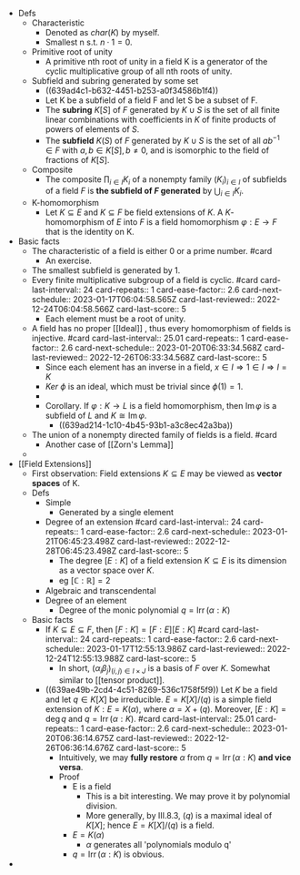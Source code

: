 - Defs
	- Characteristic
		- Denoted as $char(K)$ by myself.
		- Smallest n s.t. $n \cdot 1 =0$.
	- Primitive root of unity
		- A primitive nth root of unity in a field K is a generator of the cyclic multiplicative group of all nth roots of unity.
	- Subfield and subring generated by some set
		- ((639ad4c1-b632-4451-b253-a0f34586b1f4))
		- Let K be a subfield of a field F and let S be a subset of F.
		- The **subring** $K[S]$ of $F$ generated by $K \cup S$ is the set of all finite linear combinations with coefficients in $K$ of finite products of powers of elements of $S$.
		- The **subfield** $K(S)$ of $F$ generated by $K \cup S$ is the set of all $a b^{-1} \in F$ with $a, b \in K[S], b \neq 0$, and is isomorphic to the field of fractions of $K[S]$.
	- Composite
		- The composite $\prod_{i \in I} K_i$ of a nonempty family $\left(K_i\right)_{i \in I}$ of subfields of a field $F$ is **the subfield of $F$ generated** by $\bigcup_{i \in I} K_i$.
	- K-homomorphism
		- Let $K \subseteq E$ and $K \subseteq F$ be field extensions of $K$. A $K$-homomorphism of $E$ into $F$ is a field homomorphism $\varphi: E \longrightarrow F$ that is the identity on K.
- Basic facts
	- The characteristic of a field is either 0 or a prime number. #card
		- An exercise.
	- The smallest subfield is generated by $1$.
	- Every finite multiplicative subgroup of a field is cyclic. #card
	  card-last-interval:: 24
	  card-repeats:: 1
	  card-ease-factor:: 2.6
	  card-next-schedule:: 2023-01-17T06:04:58.565Z
	  card-last-reviewed:: 2022-12-24T06:04:58.566Z
	  card-last-score:: 5
		- Each element must be a root of unity.
	- A field has no proper [[Ideal]] , thus every homomorphism of fields is injective.  #card
	  card-last-interval:: 25.01
	  card-repeats:: 1
	  card-ease-factor:: 2.6
	  card-next-schedule:: 2023-01-20T06:33:34.568Z
	  card-last-reviewed:: 2022-12-26T06:33:34.568Z
	  card-last-score:: 5
		- Since each element has an inverse in a field, $x\in I \Rightarrow 1 \in I \Rightarrow I=K$
		- $Ker\ \phi$ is an ideal, which must be trivial since $\phi(1)=1$.
		-
		- Corollary. If $\varphi: K \longrightarrow L$ is a field homomorphism, then $\operatorname{Im} \varphi$ is a subfield of $L$ and $K \cong \operatorname{Im} \varphi$.
			- ((639ad214-1c10-4b45-93b1-a3c8ec42a3ba))
	- The union of a nonempty directed family of fields is a field. #card
		- Another case of [[Zorn's Lemma]]
	-
- [[Field Extensions]]
	- First observation: Field extensions $K \subseteq E$ may be viewed as **vector spaces** of K.
	- Defs
		- Simple
			- Generated by a single element
		- Degree of an extension #card
		  card-last-interval:: 24
		  card-repeats:: 1
		  card-ease-factor:: 2.6
		  card-next-schedule:: 2023-01-21T06:45:23.498Z
		  card-last-reviewed:: 2022-12-28T06:45:23.498Z
		  card-last-score:: 5
			- The degree $[E: K]$ of a field extension $K \subseteq E$ is its dimension as a vector space over $K$.
			- eg $[\mathbb C : \mathbb R]=2$
		- Algebraic and transcendental
		- Degree of an element
			- Degree of the monic polynomial $q=\operatorname{Irr}(\alpha: K)$
	- Basic facts
		- If $K \subseteq E \subseteq F$, then $[F: K]=[F: E][E: K]$ #card
		  card-last-interval:: 24
		  card-repeats:: 1
		  card-ease-factor:: 2.6
		  card-next-schedule:: 2023-01-17T12:55:13.986Z
		  card-last-reviewed:: 2022-12-24T12:55:13.988Z
		  card-last-score:: 5
			- In short, $\left(\alpha_i \beta_j\right)_{(i, j) \in I \times J}$ is a basis of $F$ over $K$. Somewhat similar to [[tensor product]].
		- ((639ae49b-2cd4-4c51-8269-536c1758f5f9)) Let $K$ be a field and let $q \in K[X]$ be irreducible. $E=K[X] /(q)$ is a simple field extension of $K: E=K(\alpha)$, where $\alpha=X+(q)$. Moreover, $[E: K]=\operatorname{deg} q$ and $q=\operatorname{Irr}(\alpha: K)$. #card
		  card-last-interval:: 25.01
		  card-repeats:: 1
		  card-ease-factor:: 2.6
		  card-next-schedule:: 2023-01-20T06:36:14.675Z
		  card-last-reviewed:: 2022-12-26T06:36:14.676Z
		  card-last-score:: 5
			- Intuitively, we may **fully restore** $\alpha$ from $q=\operatorname{Irr}(\alpha: K)$ **and vice versa**.
			- Proof
				- E is a field
					- This is a bit interesting. We may prove it by polynomial division.
					- More generally, by III.8.3, $(q)$ is a maximal ideal of $K[X]$; hence $E=K[X] /(q)$ is a field.
				- $E=K(\alpha)$
					- $\alpha$ generates all 'polynomials modulo q'
				- $q=\operatorname{Irr}(\alpha: K)$ is obvious.
-